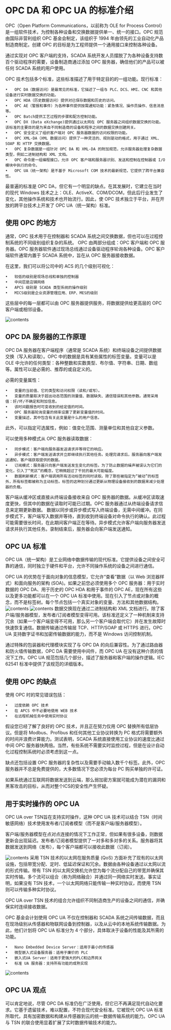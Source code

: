 # OPC DA 和 OPC UA 的标准介绍
OPC（Open Platform Communications，以前称为 OLE for Process Control）是一组软件技术，为控制各种设备和交换数据提供单一、统一的接口。OPC 规范由国际非营利组织 OPC 基金会制定，该组织于 1994 年由领先的工业自动化产品制造商制定。创建 OPC 的目标是为工程师提供一个通用接口来控制各种设备。

通过实现对 OPC 客户端的支持，SCADA 系统开发人员摆脱了为各种设备支持数百个驱动程序的需要，设备制造商通过添加 OPC 服务器，确信他们的产品可以被任何 SCADA 系统的用户使用。

OPC 技术包括多个标准，这些标准描述了用于特定目的的一组功能。现行标准：

    •   OPC DA（数据访问）是最常见的标准，它描述了一组与 PLC、DCS、HMI、CNC 和其他设备进行实时数据交换的功能。
    •	OPC HDA（历史数据访问）提供对已保存数据和历史的访问。
    •	OPC AE（警报和事件）为各种事件提供按需通知功能：紧急情况、操作员操作、信息消息等。
    •	OPC Batch提供工艺过程的步骤和配方控制功能。
    •	OPC DX (Data eXchange)提供通过以太网在 OPC 服务器之间组织数据交换的功能。该标准的主要目的是为来自不同制造商的设备和程序之间的数据交换创建网关。
    •	OPC 安全定义了组织客户端对 OPC 服务器数据的访问权限的功能。
    •	OPC XML-DA（XML 数据访问）提供了一种灵活的、规则驱动的格式，用于通过 XML、SOAP 和 HTTP 交换数据。
    •	OPC 复杂数据是一组针对 OPC DA 和 XML-DA 的附加规范，允许服务器处理复杂数据类型，例如二进制结构和 XML 文档。
    •	OPC 命令是一组编程接口，允许 OPC 客户端和服务器识别、发送和控制在控制器或 I/O 模块中执行的命令。
    •	OPC UA（统一架构）是不基于 Microsoft COM 技术的最新规范，它提供了跨平台兼容性。
最普遍的标准是 OPC DA，但它有一个明显的缺点。在其发展时，它建立在当时的现代 Windows 技术之上：OLE、ActiveX、COM/DCOM，但此后行业发生了变化，其他操作系统和技术也开始流行。因此，使 OPC 技术独立于平台，并在开放的跨平台技术上开发了 OPC UA（统一架构）标准。

## 使用 OPC 的地方
通常，OPC 技术用于在控制器和 SCADA 系统之间交换数据，但也可以在过程控制系统的不同级别组织复杂的系统。
OPC 由两部分组成：OPC 客户端和 OPC 服务器。OPC 服务器软件通过现场总线通过设备驱动程序轮询各种设备。OPC 客户端软件通常内置于 SCADA 系统中，旨在从 OPC 服务器接收数据。

在这里，我们可以将公司中的 ACS 的几个级别可视化：

    •	较低的级别是现场总线和单独的控制器
    •	中间层是店铺网络
    •	APCS 级别是 SCADA 类型系统的操作级别
    •	MICS级别是企业资源管理应用、ERP、MES的级别
这些层中的每一层都可以由 OPC 服务器提供服务，将数据提供给更高层的 OPC 客户端或相邻设备。

![contents](1.png)

## OPC DA 服务器的工作原理
OPC DA 服务器在客户端程序（通常是 SCADA 系统）和终端设备之间提供数据交换（写入和读取）。OPC 中的数据是具有某些属性的标签变量。变量可以是 OLE 中允许的任何类型：各种整数和实数类型、布尔值、字符串、日期、数组等。属性可以是必需的、推荐的或自定义的。

必需的变量属性：

    •	变量的当前值、它的类型和访问权限（读和/或写）。
    •	变量的质量取决于超出动态范围的测量值、数据缺失、通信错误和其他参数。通常采用值：好/坏/不确定和附加信息。
    •	该时间戳报告时可变收到的给定值的时间。
    •	OPC 服务器轮询变量的频率设置了更新变量值的时间。
    •	变量描述，其中包含有关此变量是什么的用户信息。

此外，可以指定可选属性，例如：值变化范围、测量单位和其他自定义参数。

可以使用多种模式从 OPC 服务器读取数据：

    •	同步模式：客户端向服务器发送请求并等待它的响应。
    •	异步模式：客户端发送请求并立即继续执行其他任务。处理完请求后，服务器向客户端发送通知，客户端获取提供的数据。
    •	订阅模式：服务器只向客户端发送发生变化的标签。为了防止数据的噪声被误认为它们的变化，引入了“死区”的概念，它稍微超过了干扰的最大可能幅度。
    •	数据刷新模式：客户端调用所有活动标签的同时读取。除了那些被指定为“被动”的标签外，所有标签都被称为主动标签。标签的这种划分通过更新从物理设备接收到的数据来减少处理器的负载。
客户端从缓冲区或直接从终端设备接收来自 OPC 服务器的数据。从缓冲区读取速度更快，但其中的数据在读取时可能已过期。OPC 服务器通过从终端设备请求信息来定期更新数据。
数据以同步或异步模式写入终端设备，无需中间缓冲。在同步模式下，客户端写入数据并等待，直到收到终端设备对命令执行的确认。此过程可能需要很长时间，在此期间客户端正在等待。异步模式允许客户端向服务器发送请求并执行其他任务。录制结束后，服务器会向客户端发送通知。

## OPC UA 标准
OPC UA（统一架构）是工业网络中数据传输的现代标准。它提供设备之间安全可靠的通信，同时独立于硬件和平台，允许不同操作系统的设备之间进行通信。

OPC UA 的优势在于面向对象的信息模型，它允许“查看”数据（以 Web 浏览器样式）和面向服务的架构 (SOA)。如果之前您必须使用多个 OPC 服务器：用于实时数据的 OPC DA、用于历史的 OPC HDA 和用于事件的 OPC AE，现在所有这些以及更多功能都可以在一个 OPC UA 标准中使用。现在引入了节点或对象的概念，而不是标签树。每个节点包括一个真实对象的变量、方法和其他数据结构。
![contents](2.png)
![contents](3.png)
数据交换现在通过二进制结构和 XML 文档进行。除了客户端/服务器模型，发布者/订阅者模型变得可用。该标准还定义了一种机制来支持冗余（如果一个客户端变得不可用，那么另一个客户端会取代它）并在发生故障时快速恢复通信。数据传输通过传输层 TCP、HTTP/SOAP 或 HTTPS 进行。OPC UA 支持数字证书和加密传输数据的能力，而不是 Windows 访问控制机制。

通过特殊的包装器和代理模块实现了与 OPC DA 的向后兼容性。为了通过路由器和防火墙传输数据，OPC DA 需要使用中间件，而 OPC UA 在没有这种介质的情况下工作。OPC UA 规范包括几个部分，描述了服务器和客户端的操作逻辑。IEC 62541 标准中提供了该规范的详细版本。

## 使用 OPC 的缺点
使用 OPC 时的常见错误包括：

    •	过度依赖 OPC 技术
    •	在 APCS 中不必要地使用 WEB 技术
    •	在远程机械任务中使用实时协议
假设您已经了解了良好的 OPC 技术，并且正在努力仅用 OPC 替换所有低层协议。但是将 Modbus、Profibus 和任何其他工业协议转换为 PC 格式将需要额外的时间并浪费计算能力。测试表明，SCADA 系统直接使用工业协议的速度比通过中间 OPC 服务器快两倍。当然，有些系统不需要实时监控过程，但是在设计自动化过程控制系统时必须考虑到这一点。

缺点还包括设置 OPC 服务器的复杂性以及需要手动输入数千个标签。此外，OPC 服务器并不总是免费提供的，大多数情况下您必须为每台 PC 购买单独的许可证。

如果系统通过互联网将数据发送到云端，那么弱加密方案就可能成为潜在的漏洞和黑客攻击的目标，从而对整个ICS的安全性产生怀疑。

## 用于实时操作的 OPC UA
OPC UA over TSN旨在支持实时操作，这种 OPC UA 技术可以结合 TSN（时间敏感网络）技术使用发布者/订阅者模型（而不是客户端/服务器模型）。

客户端/服务器模型在点对点连接的情况下工作正常，但如果有很多设备，则数据更新会出现延迟。发布者/订阅者模型提供了一对多和多对多的关系。服务器将其数据发送到网络（发布），每个客户端都可以接收此数据（订阅）。

![contents](4.png)
采用 TSN 技术的以太网在服务质量 (QoS) 方面补充了现有的以太网设施，包括带宽分配、定时、低延迟保证和冗余。数据由各种设备通过以太网以流的形式传输。带有 TSN 的以太网交换机允许您为每个流分配自己的带宽并确保其实时传输。多个流可以组合（称为网络融合）并通过同一网络实时发送。事实证明，如果没有 TSN 技术，一个以太网网络只能传输一种实时协议，而使用 TSN 则可以传输多种实时协议。

OPC UA over TSN 技术的组合允许组织不同制造商生产的设备之间的通信，并确保实时连续接收数据。

OPC 基金会计划使用 OPC UA 不仅在控制器和 SCADA 系统之间传输数据，而且在现场级别从传感器和物联网设备到控制器，以及从云中的本地系统传输数据。为此，他们计划将 OPC UA 标准分为 4 个部分，具体取决于设备的性能及其所需的功能。

    •	Nano Embedded Device Server：适用于最小的传感器
    •	微型嵌入式设备服务器：适用于廉价的 PLC
    •	嵌入式UA Server：适用于更强大的PLC和边界网关
    •	标准 UA 服务器：支持所有功能的成熟实现

![contents](5.png)

## OPC UA 观点
可以肯定地说，尽管 OPC DA 标准仍在广泛使用，但它已不再满足现代自动化要求。它基于遗留技术，难以配置，不符合现代安全标准。它被现代 OPC UA 标准所取代，具有加密数据和构建从传感器到云的统一数据传输系统的能力。OPC UA 与 TSN 的联合使用显着扩展了实时数据传输技术的能力。









